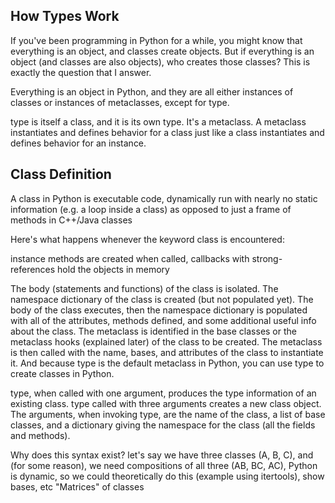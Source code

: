 ## How Types Work
If you've been programming in Python for a while, you might know that everything is an object, and classes create objects. But if everything is an object (and classes are also objects), who creates those classes? This is exactly the question that I answer.

Everything is an object in Python, and they are all either instances of classes or instances of metaclasses, except for type.

type is itself a class, and it is its own type. It's a metaclass. A metaclass instantiates and defines behavior for a class just like a class instantiates and defines behavior for an instance.

## Class Definition
A class in Python is executable code, dynamically run with nearly no static information (e.g. a loop inside a class) as opposed to just a frame of methods in C++/Java classes

Here's what happens whenever the keyword class is encountered:

instance methods are created when called, callbacks with strong-references hold the objects in memory

The body (statements and functions) of the class is isolated.
The namespace dictionary of the class is created (but not populated yet).
The body of the class executes, then the namespace dictionary is populated with all of the attributes, methods defined, and some additional useful info about the class.
The metaclass is identified in the base classes or the metaclass hooks (explained later) of the class to be created.
The metaclass is then called with the name, bases, and attributes of the class to instantiate it.
And because type is the default metaclass in Python, you can use type to create classes in Python.

type, when called with one argument, produces the type information of an existing class. type called with three arguments creates a new class object. The arguments, when invoking type, are the name of the class, a list of base classes, and a dictionary giving the namespace for the class (all the fields and methods).

Why does this syntax exist? let's say we have three classes (A, B, C), and (for some reason), we need compositions of all three (AB, BC, AC), Python is dynamic, so we could theoretically do this (example using itertools), show bases, etc
	"Matrices" of classes

